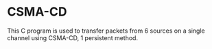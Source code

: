 # CSMA-CD

This C program is used to transfer packets from 6 sources on a single channel using CSMA-CD, 1 persistent method.

